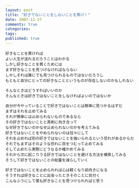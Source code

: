 ```yaml
---
layout: post
title: "好きでないことをしないことを貫け！"
date: 2007-11-27
comments: true
categories:
tags:
published: true
---
```



    好きなことを貫ければ
    よい人生が送れるだろうことはわかる
    しかし好きなことを貫くためには
    まず好きなことを見つけなければならない
    しかしそれは誰にでも見つけられるものではないだろうし
    もともと自分にとっての好きなことというものが存在しないのかもしれない
    
    そんなときはどうすればいいのか
    そんなときは好きではないことをしなければよいのではないか
    
    自分が今やっていることで好きではないことは簡単に見つかるはずだ
    まずはそれを止めてみる
    それが簡単には止められないものであるなら
    その好きではないことと真剣に向き合って
    なぜ好きでないのかなぜ止められないのかを考えてみる
    好きではないことをやめられないのは往々にして
    それを止めれば別の好きではないことを強いられるという恐れがあるからだ
    それでもまずはそのような恐れに目をつむって止めてみる
    そして止めたら実際にどうなるか確かめてみる
    それから次に起こりうる好きではないことを避ける方法を模索してみる
    そうして好きではないことの総量を減らしていく
    
    好きではないことを止められれば心は軽くなり前向きになる
    そうすれば好きなことに出会ったときそのことに気付く
    こんなふうにして僕も好きなことを見つけられればと思う
